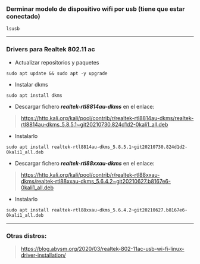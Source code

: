 ### Derminar modelo de dispositivo wifi por usb (tiene que estar conectado)
~~~
lsusb
~~~

----------------------------------------------------------------
### Drivers para Realtek 802.11 ac

* Actualizar repositorios y paquetes
~~~
sudo apt update && sudo apt -y upgrade
~~~

* Instalar dkms
~~~
sudo apt install dkms
~~~

* Descargar fichero ***realtek-rtl8814au-dkms*** en el enlace:
> https://http.kali.org/kali/pool/contrib/r/realtek-rtl8814au-dkms/realtek-rtl8814au-dkms_5.8.5.1~git20210730.824d1d2-0kali1_all.deb

* Instalarlo
~~~
sudo apt install realtek-rtl8814au-dkms_5.8.5.1~git20210730.824d1d2-0kali1_all.deb
~~~

* Descargar fichero ***realtek-rtl88xxau-dkms*** en el enlace:
> https://http.kali.org/kali/pool/contrib/r/realtek-rtl88xxau-dkms/realtek-rtl88xxau-dkms_5.6.4.2~git20210627.b8167e6-0kali1_all.deb

* Instalarlo
~~~
sudo apt install realtek-rtl88xxau-dkms_5.6.4.2~git20210627.b8167e6-0kali1_all.deb
~~~

------------------------------------------------------------------
### Otras distros:
> https://blog.abysm.org/2020/03/realtek-802-11ac-usb-wi-fi-linux-driver-installation/
